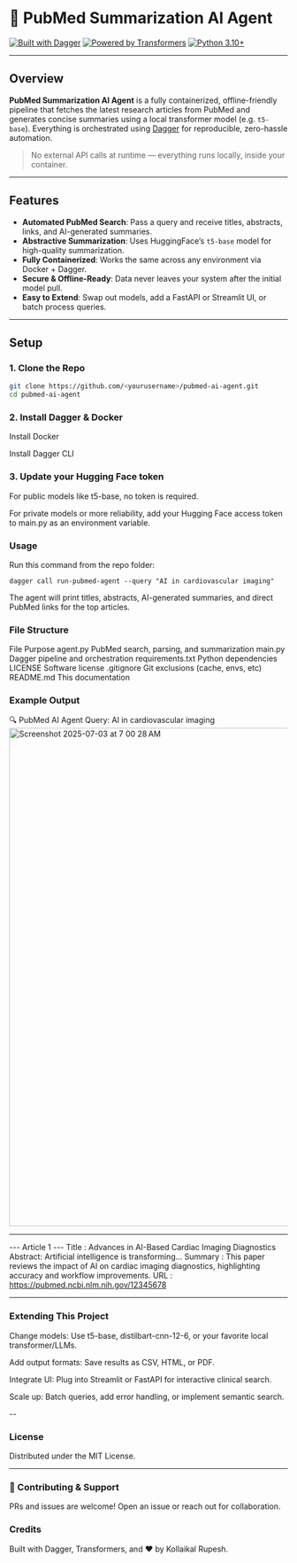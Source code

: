 # 🧠 PubMed Summarization AI Agent

[![Built with Dagger](https://img.shields.io/badge/Built%20with-Dagger-3178c6?logo=docker)](https://dagger.io/)
[![Powered by Transformers](https://img.shields.io/badge/Powered%20by-Transformers-ffcc00?logo=huggingface)](https://huggingface.co/)
[![Python 3.10+](https://img.shields.io/badge/Python-3.10+-blue?logo=python)](https://www.python.org/)

---

##  Overview

**PubMed Summarization AI Agent** is a fully containerized, offline-friendly pipeline that fetches the latest research articles from PubMed and generates concise summaries using a local transformer model (e.g. `t5-base`). Everything is orchestrated using [Dagger](https://dagger.io/) for reproducible, zero-hassle automation.

>  No external API calls at runtime — everything runs locally, inside your container.

---

##  Features

-  **Automated PubMed Search**: Pass a query and receive titles, abstracts, links, and AI-generated summaries.
-  **Abstractive Summarization**: Uses HuggingFace’s `t5-base` model for high-quality summarization.
-  **Fully Containerized**: Works the same across any environment via Docker + Dagger.
-  **Secure & Offline-Ready**: Data never leaves your system after the initial model pull.
-  **Easy to Extend**: Swap out models, add a FastAPI or Streamlit UI, or batch process queries.

---

##  Setup

### 1. **Clone the Repo**

```bash
git clone https://github.com/<yourusername>/pubmed-ai-agent.git
cd pubmed-ai-agent
```

### 2. Install Dagger & Docker
Install Docker

Install Dagger CLI

### 3. Update your Hugging Face token
For public models like t5-base, no token is required.

For private models or more reliability, add your Hugging Face access token to main.py as an environment variable.

### Usage
Run this command from the repo folder:

```
dagger call run-pubmed-agent --query "AI in cardiovascular imaging"
```
The agent will print titles, abstracts, AI-generated summaries, and direct PubMed links for the top articles.


### File Structure
File	Purpose
agent.py	PubMed search, parsing, and summarization
main.py	Dagger pipeline and orchestration
requirements.txt	Python dependencies
LICENSE	Software license
.gitignore	Git exclusions (cache, envs, etc)
README.md	This documentation

###  Example Output

🔍 PubMed AI Agent Query: AI in cardiovascular imaging
<img width="900" alt="Screenshot 2025-07-03 at 7 00 28 AM" src="https://github.com/user-attachments/assets/86ac4946-9503-40a1-a265-13af506829c6" />

---
--- Article 1 ---
 Title   : Advances in AI-Based Cardiac Imaging Diagnostics
 Abstract: Artificial intelligence is transforming...
 Summary : This paper reviews the impact of AI on cardiac imaging diagnostics, highlighting accuracy and workflow improvements.
 URL     : https://pubmed.ncbi.nlm.nih.gov/12345678
 
---
### Extending This Project
Change models: Use t5-base, distilbart-cnn-12-6, or your favorite local transformer/LLMs.

Add output formats: Save results as CSV, HTML, or PDF.

Integrate UI: Plug into Streamlit or FastAPI for interactive clinical search.

Scale up: Batch queries, add error handling, or implement semantic search.

--
###  License
Distributed under the MIT License.

---
### 🤝 Contributing & Support
PRs and issues are welcome!
Open an issue or reach out for collaboration.

### Credits
Built with Dagger, Transformers, and ❤️ by Kollaikal Rupesh.
